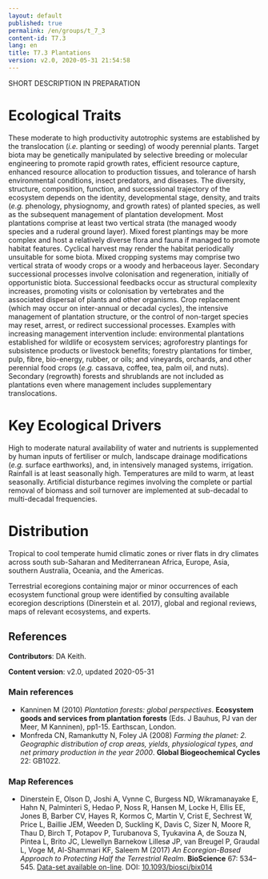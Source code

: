 ```yaml
---
layout: default
published: true
permalink: /en/groups/t_7_3
content-id: T7.3
lang: en
title: T7.3 Plantations
version: v2.0, 2020-05-31 21:54:58
---
```


SHORT DESCRIPTION IN PREPARATION

# Ecological Traits
 
These moderate to high productivity autotrophic systems are established by the translocation (<i>i.e.</i> planting or seeding) of woody perennial plants. Target biota may be genetically manipulated by selective breeding or molecular engineering to promote rapid growth rates, efficient resource capture, enhanced resource allocation to production tissues, and tolerance of harsh environmental conditions, insect predators, and diseases. The diversity, structure, composition, function, and successional trajectory of the ecosystem depends on the identity, developmental stage, density, and traits (<i>e.g.</i> phenology, physiognomy, and growth rates) of planted species, as well as the subsequent management of plantation development. Most plantations comprise at least two vertical strata (the managed woody species and a ruderal ground layer). Mixed forest plantings may be more complex and host a relatively diverse flora and fauna if managed to promote habitat features. Cyclical harvest may render the habitat periodically unsuitable for some biota. Mixed cropping systems may comprise two vertical strata of woody crops or a woody and herbaceous layer. Secondary successional processes involve colonisation and regeneration, initially of opportunistic biota. Successional feedbacks occur as structural complexity increases, promoting visits or colonisation by vertebrates and the associated dispersal of plants and other organisms. Crop replacement (which may occur on inter-annual or decadal cycles), the intensive management of plantation structure, or the control of non-target species may reset, arrest, or redirect successional processes. Examples with increasing management intervention include: environmental plantations established for wildlife or ecosystem services; agroforestry plantings for subsistence products or livestock benefits; forestry plantations for timber, pulp, fibre, bio-energy, rubber, or oils; and vineyards, orchards, and other perennial food crops (<i>e.g.</i> cassava, coffee, tea, palm oil, and nuts). Secondary (regrowth) forests and shrublands are not included as plantations even where management includes supplementary translocations.
 
# Key Ecological Drivers
 
High to moderate natural availability of water and nutrients is supplemented by human inputs of fertiliser or mulch, landscape drainage modifications (<i>e.g.</i> surface earthworks), and, in intensively managed systems, irrigation. Rainfall is at least seasonally high. Temperatures are mild to warm, at least seasonally. Artificial disturbance regimes involving the complete or partial removal of biomass and soil turnover are implemented at sub-decadal to multi-decadal frequencies. 
 
# Distribution
 
Tropical to cool temperate humid climatic zones or river flats in dry climates across south sub-Saharan and Mediterranean Africa, Europe, Asia, southern Australia, Oceania, and the Americas.

Terrestrial ecoregions containing major or minor occurrences of each ecosystem functional group were identified by consulting available ecoregion descriptions (Dinerstein et al. 2017), global and regional reviews, maps of relevant ecosystems, and experts.

## References

**Contributors**: DA Keith.

**Content version**: v2.0, updated 2020-05-31

### Main references
* Kanninen M  (2010) *Plantation forests: global perspectives*. **Ecosystem goods and services from plantation forests** (Eds. J Bauhus, PJ van der Meer, M Kanninen), pp1-15. Earthscan, London.
* Monfreda CN, Ramankutty N, Foley JA  (2008) *Farming the planet: 2. Geographic distribution of crop areas, yields, physiological types, and net primary production in the year 2000*. **Global Biogeochemical Cycles** 22: GB1022.

### Map References
* Dinerstein E, Olson D, Joshi A, Vynne C, Burgess ND, Wikramanayake E, Hahn N, Palminteri S, Hedao P, Noss R, Hansen M, Locke H, Ellis EE, Jones B, Barber CV, Hayes R, Kormos C, Martin V, Crist E, Sechrest W, Price L, Baillie JEM, Weeden D, Suckling K, Davis C, Sizer N, Moore R, Thau D, Birch T, Potapov P, Turubanova S, Tyukavina A, de Souza N, Pintea L, Brito JC, Llewellyn Barnekow Lillesø JP, van Breugel P, Graudal L, Voge M, Al-Shammari KF, Saleem M  (2017) *An Ecoregion-Based Approach to Protecting Half the Terrestrial Realm*. **BioScience** 67: 534–545. [Data-set available on-line](https://ecoregions2017.appspot.com/). DOI: [10.1093/biosci/bix014](http://doi.org/10.1093/biosci/bix014)



